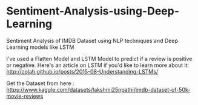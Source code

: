 # Sentiment-Analysis-using-Deep-Learning
Sentiment Analysis of IMDB Dataset using NLP techniques and Deep Learning models like LSTM

I've used a Flatten Model and LSTM Model to predict if a review is positive or negative.
Here's an article on LSTM if you'd like to learn more about it:
http://colah.github.io/posts/2015-08-Understanding-LSTMs/

Get the Dataset from here : https://www.kaggle.com/datasets/lakshmi25npathi/imdb-dataset-of-50k-movie-reviews
